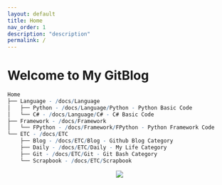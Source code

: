 ```yaml
---
layout: default
title: Home
nav_order: 1
description: "description"
permalink: /
---
```


# Welcome to My GitBlog

```mathematica
Home
├── Language - /docs/Language
│   ├── Python - /docs/Language/Python - Python Basic Code
│   └── C# - /docs/Language/C# - C# Basic Code
├── Framework - /docs/Framework
│   └── FPython - /docs/Framework/FPython - Python Framework Code
└── ETC - /docs/ETC
    ├── Blog - /docs/ETC/Blog - Github Blog Category
    ├── Daily - /docs/ETC/Daily - My Life Category
    ├── Git - /docs/ETC/Git - Git Bash Category
    └── Scrapbook - /docs/ETC/Scrapbook
```

<div align="center"> <img src="https://hits.seeyoufarm.com/api/count/incr/badge.svg?url=https%3A%2F%2Fpozuhtuhv.github.io&count_bg=%2379C83D&title_bg=%23555555&icon=&icon_color=%23E7E7E7&title=This+Page+hits&edge_flat=false"/> </div>